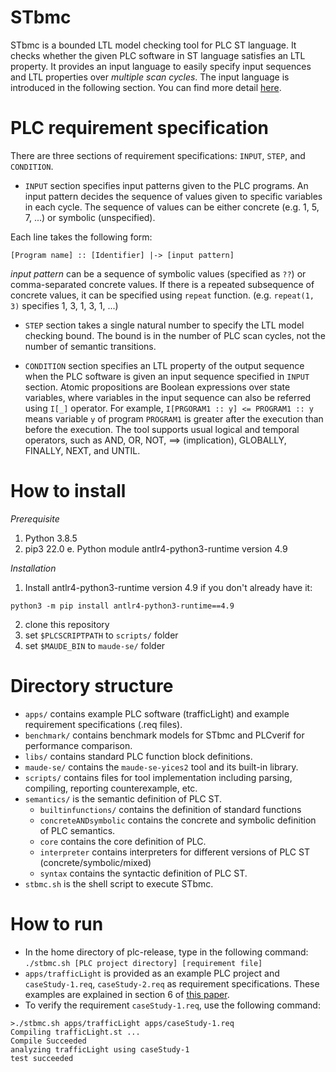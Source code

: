 STbmc
==========
STbmc is a bounded LTL model checking tool for PLC ST language.
It checks whether the given PLC software in ST language satisfies an LTL property.
It provides an input language to easily specify input sequences and LTL properties over *multiple scan cycles*.
The input language is introduced in the following section.
You can find more detail [here](https://dl.acm.org/doi/abs/10.1145/3563822.3568016).



PLC requirement specification
==========
There are three sections of requirement specifications: `INPUT`, `STEP`, and `CONDITION`.

* `INPUT` section specifies input patterns given to the PLC programs.
An input pattern decides the sequence of values given to specific variables in each cycle.
The sequence of values can be either concrete (e.g. 1, 5, 7, ...) or symbolic (unspecified).

Each line takes the following form:

```[Program name] :: [Identifier] |-> [input pattern]```

*input pattern* can be a sequence of symbolic values (specified as `??`)
or comma-separated concrete values. If there is a repeated subsequence of concrete values,
it can be specified using `repeat` function. (e.g. `repeat(1, 3)` specifies 1, 3, 1, 3, 1, ...)


* `STEP` section takes a single natural number to specify the LTL model checking bound.
The bound is in the number of PLC scan cycles, not the number of semantic transitions.

* `CONDITION` section specifies an LTL property of the output sequence 
when the PLC software is given an input sequence specified in `INPUT` section.
Atomic propositions are Boolean expressions over state variables,
where variables in the input sequence can also be referred using `I[_]` operator.
For example, `I[PRGORAM1 :: y] <= PROGRAM1 :: y` means variable `y` of program `PROGRAM1`
is greater after the execution than before the execution.
The tool supports usual logical and temporal operators, such
as AND, OR, NOT, ==> (implication), GLOBALLY, FINALLY, NEXT,
and UNTIL.


How to install
==========
*Prerequisite*
1. Python 3.8.5
2. pip3 22.0
e. Python module antlr4-python3-runtime version 4.9

*Installation*
1. Install antlr4-python3-runtime version 4.9 if you don't already have it:

  ```python3 -m pip install antlr4-python3-runtime==4.9```

2. clone this repository
3. set `$PLCSCRIPTPATH` to `scripts/` folder
4. set `$MAUDE_BIN` to `maude-se/` folder

Directory structure
==========
* `apps/` contains example PLC software (trafficLight) and example requirement specifications (.req files).
* `benchmark/` contains benchmark models for STbmc and PLCverif for performance comparison.
* `libs/` contains standard PLC function block definitions.
* `maude-se/` contains the `maude-se-yices2` tool and its built-in library.
* `scripts/` contains files for tool implementation including parsing, compiling, reporting counterexample, etc.
* `semantics/` is the semantic definition of PLC ST.
  - `builtinfunctions/` contains the definition of standard functions
  - `concreteANDsymbolic` contains the concrete and symbolic definition of PLC semantics.
  - `core` contains the core definition of PLC.
  - `interpreter` contains interpreters for different versions of PLC ST (concrete/symbolic/mixed)
  - `syntax` contains the syntactic definition of PLC ST.
* `stbmc.sh` is the shell script to execute STbmc.


How to run
==========
* In the home directory of plc-release, type in the following command:
```./stbmc.sh [PLC project directory] [requirement file]```
* `apps/trafficLight` is provided as an example PLC project 
   and `caseStudy-1.req`, `caseStudy-2.req` as requirement specifications.
   These examples are explained in section 6 of [this paper](https://dl.acm.org/doi/abs/10.1145/3563822.3568016).
* To verify the requirement `caseStudy-1.req`, use the following command:

```
>./stbmc.sh apps/trafficLight apps/caseStudy-1.req
Compiling trafficLight.st ...
Compile Succeeded
analyzing trafficLight using caseStudy-1
test succeeded
```




